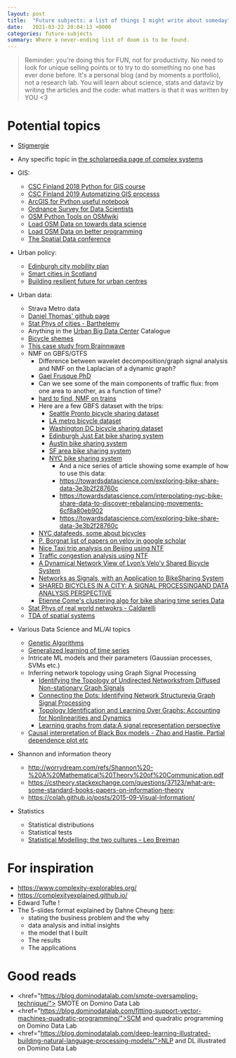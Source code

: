 ```yaml
---
layout: post
title:  "Future subjects: a list of things I might write about someday"
date:   2021-03-22 20:04:13 +0000
categories: future-subjects  
summary: Where a never-ending list of doom is to be found.
---
```


> Reminder: you're doing this for FUN, not for productivity. No need to look for unique selling points or to try to do something no one has ever done before. It's a personal blog (and by moments a portfolio), not a research lab. You will learn about science, stats and dataviz by writing the articles and the code: what matters is that it was written by YOU <3

# Potential topics

* <a href="https://fr.wikipedia.org/wiki/Stigmergie" target="_blank">Stigmergie</a>
* Any specific topic in <a href="http://www.scholarpedia.org/article/Complex_systems" target="_blank">the scholarpedia page of complex systems</a>

* GIS:
  * <a href="https://automating-gis-processes.github.io/CSC18/index.html" target="_blank">CSC Finland 2018 Python for GIS course</a>
  * <a href="https://automating-gis-processes.github.io/site/index.html" target="_blank">CSC Finland 2019 Automatizing GIS processs</a>
  * <a href="https://developers.arcgis.com/python/sample-notebooks/openstreetmap-exploration/" target="_blank">ArcGIS for Python useful notebook</a>
  * <a href="https://ordnancesurvey.co.uk/business-government/developers/data-scientists" target="_blank">Ordnance Survey for Data Scientists</a>
  * <a href="https://wiki.openstreetmap.org/wiki/OSMPythonTools">OSM Python Tools on OSMwiki</a>
  * <a href="https://towardsdatascience.com/loading-data-from-openstreetmap-with-python-and-the-overpass-api-513882a27fd0">Load OSM Data on towards data science</a>
  * <a href="https://betterprogramming.pub/how-to-get-open-street-and-map-data-using-python-2b777bf5af14">Load OSM Data on better programming</a>
  * <a href="https://spatial-data-science-conference.com/">The Spatial Data conference</a>

* Urban policy:
  * <a href="https://www.edinburgh.gov.uk/downloads/file/29320/city-mobility-plan-2021-2030-pdf">Edinburgh city mobility plan</a>
  * <a href="https://urbanforesight.org/wp-content/uploads/2016/09/REP-1602-SCA-A-Smart-Cities-Blueprint_3.0-1.pdf" target="_blank">Smart cities in Scotland</a>
  * <a href="https://assets.lloyds.com/assets/pdf-cities-at-risk-building-a-resilient-future-for-the-worlds-urban-centres/1/pdf-cities-at-risk-building-a-resilient-future-for-the-worlds-urban-centres.pdf" target="_blank">Building resilient future for urban centres</a>

* Urban data:
  * Strava Metro data
  * <a href="https://github.com/dljthomas1" target="_blank">Daniel Thomas' github page</a>
  * <a href="https://arxiv.org/ftp/arxiv/papers/1905/1905.01953.pdf" target="_blank">Stat Phys of cities - Barthelemy</a>
  * Anything in the <a href="https://www.ubdc.ac.uk/" target="_blank">Urban Big Data Center</a> Catalogue
  * <a href="https://brainnwave.com/bicycle-schemes-data-and-a-world-of-possibility/" target="_blank">Bicycle shemes</a>
  * <a href="https://brainnwave.com/edinburgh-connected-a-real-world-application-of-network-science/" target="_blank">This case study from Brainnwave</a>
  * NMF on GBFS/GTFS
    * Difference between wavelet decomposition/graph signal analysis and NMF on the Laplacian of a dynamic graph?
    * <a href="https://tel.archives-ouvertes.fr/tel-03125330v2/document" target="_blank">Gael Frusque PhD</a>
    * Can we see some of the main components of traffic flux: from one area to another, as a function of time?
    * <a href="https://www.researchgate.net/publication/322515833_Data_analysis_on_train_transportation_data_with_nonnegative_matrix_factorization" target="_blank">hard to find, NMF on trains</a>
    * Here are a few GBFS dataset with the trips:
      * <a href="https://www.kaggle.com/pronto/cycle-share-dataset" target="_blank">Seattle Pronto bicycle sharing dataset</a>
      * <a href="https://www.kaggle.com/cityofLA/los-angeles-metro-bike-share-trip-data" target="_blank">LA metro bicycle dataset</a>
      * <a href="https://www.kaggle.com/marklvl/bike-sharing-dataset" target="_blank">Washington DC bicycle sharing dataset</a>
      * <a href="https://edinburghcyclehire.com/open-data/historical" target="_blank">Edinburgh Just Eat bike sharing system</a>
      * <a href="https://www.kaggle.com/jboysen/austin-bike" target="_blank">Austin bike sharing system</a>
      * <a href="https://www.kaggle.com/benhamner/sf-bay-area-bike-share" target="_blank">SF area bike sharing system</a>
      * <a href="https://www.citibikenyc.com/system-data" target="_blank">NYC bike sharing system</a>
        * And a nice series of article showing some example of how to use this data:
        * https://towardsdatascience.com/exploring-bike-share-data-3e3b2f28760c
        * https://towardsdatascience.com/interpolating-nyc-bike-share-data-to-discover-rebalancing-movements-6cf8a80eb902
        * https://towardsdatascience.com/exploring-bike-share-data-3e3b2f28760c
    * <a href="https://www1.nyc.gov/html/dot/html/about/datafeeds.shtml#Bikes" target="_blank">NYC datafeeds, some about bicycles</a>
    * <a href="https://scholar.google.com/scholar?hl=en&as_sdt=0%2C5&q=Borgnat+bicycle&btnG=" target="_blank">P. Borgnat list of papers on velov in google scholar</a>
    * <a href="https://www.researchgate.net/publication/334969889_A_Spatiotemporal_Constraint_Non-Negative_Matrix_Factorization_Model_to_Discover_Intra-Urban_Mobility_Patterns_from_Taxi_Trips" target="_blank">Nice Taxi trip analysis on Beijing using NTF</a>
    * <a href="https://arxiv.org/ftp/arxiv/papers/1212/1212.4675.pdf " target="_blank">Traffic congestion analysis using NTF</a>
    * <a href="https://perso.ens-lyon.fr/pierre.borgnat/Papiers/12_chapter_velov_rev.pdf" target="_blank">A Dynamical Network View of Lyon’s Velo’v Shared Bicycle System</a>
    * <a href="https://core.ac.uk/download/pdf/52309965.pdf" target="_blank">Networks as Signals, with an Application to BikeSharing System</a>
    * <a href="http://perso.ens-lyon.fr/patrick.flandrin/Velov_ACS11.pdf" target="_blank">SHARED BICYCLES IN A CITY: A SIGNAL PROCESSINGAND DATA ANALYSIS PERSPECTIVE</a>
    * <a href="https://www.comeetie.fr/pdfrepos/velibpp.pdf" target="_blank">Etienne Come's clustering algo for bike sharing time series Data</a>
  * <a href="https://arxiv.org/pdf/1810.05095.pdf" target="_blank">Stat Phys of real world netwokrs - Caldarelli</a>
  * <a href="https://arxiv.org/pdf/2104.00720.pdf" target="_blank">TDA of spatial systems</a>

* Various Data Science and ML/AI topics
  * <a href="https://www.kadenze.com/courses/the-nature-of-code-ii/sessions/genetic-algorithms" target="_blank">Genetic Algorithms</a>
  * <a href="https://arxiv.org/pdf/1910.09394.pdf" target="_blank">Generalized learning of time series</a>
  * Intricate ML models and their parameters (Gaussian processes, SVMs etc.) 
  * Inferring network topology using Graph Signal Processing
    *  <a href="https://arxiv.org/pdf/1801.03862.pdf" target="_blank">Identifying the Topology of Undirected Networksfrom Diffused Non-stationary Graph Signals</a>
    *  <a href="https://arxiv.org/pdf/1810.13066.pdf" target="_blank">Connecting the Dots: Identifying Network Structurevia Graph Signal Processing</a>
    *  <a href="https://www.dtc.umn.edu/s/resources/spincom8497.pdf" target="_blank">Topology Identification and Learning Over Graphs: Accounting for Nonlinearities and Dynamics</a>
    *  <a href="https://arxiv.org/pdf/1806.00848.pdf" target="_blank">Learning graphs from data:A signal representation perspective</a>
  * <a href="https://web.stanford.edu/~hastie/Papers/pdp_zhao.pdf" target="_blank"> Causal interpretation of Black Box models - Zhao and Hastie. Partial dependence plot etc </a>

* Shannon and information theory
   * http://worrydream.com/refs/Shannon%20-%20A%20Mathematical%20Theory%20of%20Communication.pdf
   * https://cstheory.stackexchange.com/questions/37123/what-are-some-standard-books-papers-on-information-theory
   * https://colah.github.io/posts/2015-09-Visual-Information/

* Statistics
  * Statistical distributions
  * Statistical tests
  * <a href="https://projecteuclid.org/journals/statistical-science/volume-16/issue-3/Statistical-Modeling--The-Two-Cultures-with-comments-and-a/10.1214/ss/1009213726.full" target="_blank"> Statistical Modelling: the two cultures - Leo Breiman </a>

# For inspiration
* https://www.complexity-explorables.org/
* https://complexityexplained.github.io/
* Edward Tufte !
* The 5-slides format explained by Dahne Cheung <a href="https://youtu.be/Fctma0S3XuE?t=4258" target="_blank">here</a>:
  * stating the business problem and the why
  * data analysis and initial insights
  * the model that I built
  * The results
  * The applications

# Good reads
* <href="https://blog.dominodatalab.com/smote-oversampling-technique/"> SMOTE on Domino Data Lab</a>
* <href="https://blog.dominodatalab.com/fitting-support-vector-machines-quadratic-programming/">SCM and quadratic programming on Domino Data Lab</a>
* <href="https://blog.dominodatalab.com/deep-learning-illustrated-building-natural-language-processing-models/">NLP and DL illustrated on Domino Data Lab</a>
